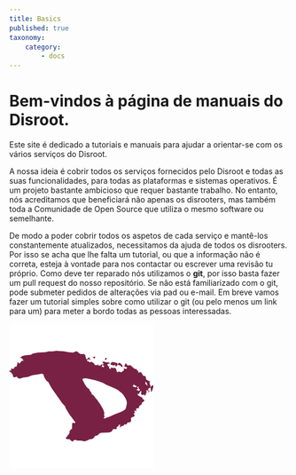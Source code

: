 ```yaml
---
title: Basics
published: true
taxonomy:
    category:
        - docs
---
```


# Bem-vindos à página de manuais do **Disroot**.

Este site é dedicado a tutoriais e manuais para ajudar a orientar-se com os vários serviços do Disroot.

A nossa ideia é cobrir todos os serviços fornecidos pelo Disroot e todas as suas funcionalidades, para todas as plataformas e sistemas operativos. É um projeto bastante ambicioso que requer bastante trabalho. No entanto, nós acreditamos que beneficiará não apenas os disrooters, mas também toda a Comunidade de Open Source que utiliza o mesmo software ou semelhante.

De modo a poder cobrir todos os aspetos de cada serviço e mantê-los constantemente atualizados, necessitamos da ajuda de todos os disrooters. Por isso se acha que lhe falta um tutorial, ou que a informação não é correta, esteja à vontade para nos contactar ou escrever uma revisão tu próprio. Como deve ter reparado nós utilizamos o **git**, por isso basta fazer um pull request do nosso repositório.
Se não está familiarizado com o git, pode submeter pedidos de alterações via pad ou e-mail. Em breve vamos fazer um tutorial simples sobre como utilizar o git (ou pelo menos um link para um) para meter a bordo todas as pessoas interessadas.

![](pt/disroot_logo.png)
